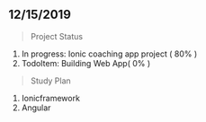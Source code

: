## 12/15/2019
> Project Status

1. In progress: Ionic coaching app project ( 80% )
2. TodoItem: Building Web App( 0% )
> Study Plan

1. Ionicframework
2. Angular
